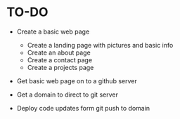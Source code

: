 # TO-DO

* Create a basic web page
    * Create a landing page with pictures and basic info
    * Create an about page
    * Create a contact page
    * Create a projects page

* Get basic web page on to a github server

* Get a domain to direct to git server

* Deploy code updates form git push to domain
